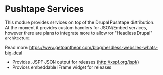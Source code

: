 # Pushtape Services

This module provides services on top of the Drupal Pushtape distribution.
At the moment it provides custom handlers for JSON/Embed services, however
there are plans to integrate more to allow for "Headless Drupal" architecture:

Read more: https://www.getpantheon.com/blog/headless-websites-whats-big-deal

- Provides .JSPF JSON output for releases (http://xspf.org/jspf/)
- Provices embeddable iFrame widget for releases